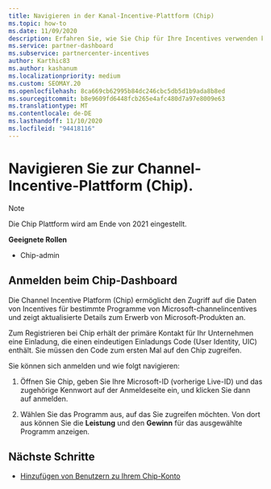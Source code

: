 ```yaml
---
title: Navigieren in der Kanal-Incentive-Plattform (Chip)
ms.topic: how-to
ms.date: 11/09/2020
description: Erfahren Sie, wie Sie Chip für Ihre Incentives verwenden können.
ms.service: partner-dashboard
ms.subservice: partnercenter-incentives
author: Karthic83
ms.author: kashanum
ms.localizationpriority: medium
ms.custom: SEOMAY.20
ms.openlocfilehash: 8ca669cb62995b84dc246cbc5db5d1b9ada8b8ed
ms.sourcegitcommit: b8e9609fd6448fcb265e4afc480d7a97e8009e63
ms.translationtype: MT
ms.contentlocale: de-DE
ms.lasthandoff: 11/10/2020
ms.locfileid: "94418116"
---
```

# <a name="navigate-the-channel-incentives-platform-chip"></a>Navigieren Sie zur Channel-Incentive-Plattform (Chip).

>[!NOTE]
>Die Chip Plattform wird am Ende von 2021 eingestellt.

**Geeignete Rollen**

- Chip-admin

## <a name="sign-into-the-chip-dashboard"></a>Anmelden beim Chip-Dashboard

Die Channel Incentive Platform (Chip) ermöglicht den Zugriff auf die Daten von Incentives für bestimmte Programme von Microsoft-channelincentives und zeigt aktualisierte Details zum Erwerb von Microsoft-Produkten an.

Zum Registrieren bei Chip erhält der primäre Kontakt für Ihr Unternehmen eine Einladung, die einen eindeutigen Einladungs Code (User Identity, UIC) enthält. Sie müssen den Code zum ersten Mal auf den Chip zugreifen.


Sie können sich anmelden und wie folgt navigieren:

1. Öffnen Sie Chip, geben Sie Ihre Microsoft-ID (vorherige Live-ID) und das zugehörige Kennwort auf der Anmeldeseite ein, und klicken Sie dann auf anmelden.
 
1. Wählen Sie das Programm aus, auf das Sie zugreifen möchten.
Von dort aus können Sie die **Leistung** und den **Gewinn** für das ausgewählte Programm anzeigen. 

## <a name="next-steps"></a>Nächste Schritte

- [Hinzufügen von Benutzern zu Ihrem Chip-Konto](chip-users.md)